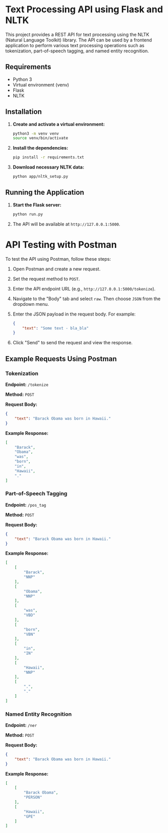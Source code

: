 # Text Processing API using Flask and NLTK

This project provides a REST API for text processing using the NLTK (Natural Language Toolkit) library. The API can be used by a frontend application to perform various text processing operations such as tokenization, part-of-speech tagging, and named entity recognition.

## Requirements

- Python 3
- Virtual environment (venv)
- Flask
- NLTK

## Installation

1. **Create and activate a virtual environment:**

    ```sh
    python3 -m venv venv
    source venv/bin/activate
    ```

2. **Install the dependencies:**

    ```sh
    pip install -r requirements.txt
    ```

3. **Download necessary NLTK data:**

    ```sh
    python app/nltk_setup.py
    ```

## Running the Application

1. **Start the Flask server:**

    ```sh
    python run.py
    ```

2. The API will be available at `http://127.0.0.1:5000`.

# API Testing with Postman

To test the API using Postman, follow these steps:

1. Open Postman and create a new request.

2. Set the request method to `POST`.

3. Enter the API endpoint URL (e.g., `http://127.0.0.1:5000/tokenize`).

4. Navigate to the "Body" tab and select `raw`. Then choose `JSON` from the dropdown menu.

5. Enter the JSON payload in the request body. For example:

    ```json
    {
        "text": "Some text - bla_bla"
    }
    ```

6. Click "Send" to send the request and view the response.

## Example Requests Using Postman

### Tokenization

**Endpoint:** `/tokenize`

**Method:** `POST`

**Request Body:**

```json
{
    "text": "Barack Obama was born in Hawaii."
}
```

**Example Response:**

```json
[
    "Barack",
    "Obama",
    "was",
    "born",
    "in",
    "Hawaii",
    "."
]
```

### Part-of-Speech Tagging

**Endpoint:** `/pos_tag`

**Method:** `POST`

**Request Body:**

```json
{
    "text": "Barack Obama was born in Hawaii."
}
```

**Example Response:**

```json
[
    [
        "Barack",
        "NNP"
    ],
    [
        "Obama",
        "NNP"
    ],
    [
        "was",
        "VBD"
    ],
    [
        "born",
        "VBN"
    ],
    [
        "in",
        "IN"
    ],
    [
        "Hawaii",
        "NNP"
    ],
    [
        ".",
        "."
    ]
]
```

### Named Entity Recognition

**Endpoint:** `/ner`

**Method:** `POST`

**Request Body:**

```json
{
    "text": "Barack Obama was born in Hawaii."
}
```

**Example Response:**

```json
[
    [
        "Barack Obama",
        "PERSON"
    ],
    [
        "Hawaii",
        "GPE"
    ]
]
```